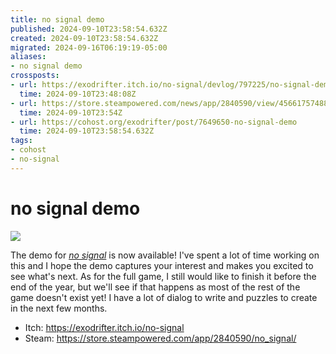 ```yaml
---
title: no signal demo
published: 2024-09-10T23:58:54.632Z
created: 2024-09-10T23:58:54.632Z
migrated: 2024-09-16T06:19:19-05:00
aliases:
- no signal demo
crossposts:
- url: https://exodrifter.itch.io/no-signal/devlog/797225/no-signal-demo
  time: 2024-09-10T23:48:08Z
- url: https://store.steampowered.com/news/app/2840590/view/4566175748880336780
  time: 2024-09-10T23:54Z
- url: https://cohost.org/exodrifter/post/7649650-no-signal-demo
  time: 2024-09-10T23:58:54.632Z
tags:
- cohost
- no-signal
---
```


# no signal demo

![](https://www.youtube.com/watch?v=Ed8CmFCwBzI)

The demo for _[no signal](../press-kits/no-signal/index.md)_ is now available! I've spent a lot of time working on this and I hope the demo captures your interest and makes you excited to see what's next. As for the full game, I still would like to finish it before the end of the year, but we'll see if that happens as most of the rest of the game doesn't exist yet! I have a lot of dialog to write and puzzles to create in the next few months.

- Itch: https://exodrifter.itch.io/no-signal
- Steam: https://store.steampowered.com/app/2840590/no_signal/
